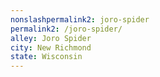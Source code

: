 ```yaml
---
﻿nonslashpermalink2: joro-spider
permalink2: /joro-spider/
alley: Joro Spider
city: New Richmond
state: Wisconsin
---
```

